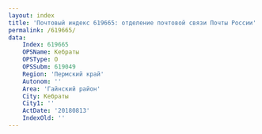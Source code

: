 ```yaml
---
layout: index
title: 'Почтовый индекс 619665: отделение почтовой связи Почты России'
permalink: /619665/
data:
    Index: 619665
    OPSName: Кебраты
    OPSType: О
    OPSSubm: 619049
    Region: 'Пермский край'
    Autonom: ''
    Area: 'Гайнский район'
    City: Кебраты
    City1: ''
    ActDate: '20180813'
    IndexOld: ''
---
```


